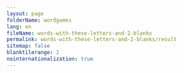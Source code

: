 ```yaml
---
layout: page
folderName: wordgames
lang: en
fileName: words-with-these-letters-and-2-blanks
permalink: words-with-these-letters-and-2-blanks/result
sitemap: false
blanktilerange: 2
nointernationalization: true
---
```

